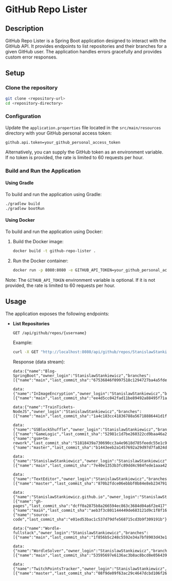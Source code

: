 # GitHub Repo Lister

## Description

GitHub Repo Lister is a Spring Boot application designed to interact with the GitHub API. It provides endpoints to list repositories and their branches for a given GitHub user. The application handles errors gracefully and provides custom error responses.

## Setup

### Clone the repository

```bash
git clone <repository-url>
cd <repository-directory>
```

### Configuration

Update the `application.properties` file located in the `src/main/resources` directory with your GitHub personal access token:

```properties
github.api.token=your_github_personal_access_token
```

Alternatively, you can supply the GitHub token as an environment variable. If no token is provided, the rate is limited to 60 requests per hour.

### Build and Run the Application

#### Using Gradle

To build and run the application using Gradle:

```bash
./gradlew build
./gradlew bootRun
```

#### Using Docker

To build and run the application using Docker:

1. Build the Docker image:

   ```bash
   docker build -t github-repo-lister .
   ```

2. Run the Docker container:

   ```bash
   docker run -p 8080:8080 -e GITHUB_API_TOKEN=your_github_personal_access_token github-repo-lister
   ```

Note: The `GITHUB_API_TOKEN` environment variable is optional. If it is not provided, the rate is limited to 60 requests per hour.

## Usage

The application exposes the following endpoints:

- **List Repositories**

  ```
  GET /api/github/repos/{username}
  ```

  Example:

  ```bash
  curl -X GET "http://localhost:8080/api/github/repos/StanislawStankiewicz"
  ```

  Response (data stream):

  ```
  data:{"name":"Blog-SpringBoot","owner_login":"StanislawStankiewicz","branches":[{"name":"main","last_commit_sha":"67536846f0997518c1294727ba4a5fdedc5b530c"}]}

  data:{"name":"InImageEncryption","owner_login":"StanislawStankiewicz","branches":[{"name":"main","last_commit_sha":"ee4d5cc042fad11be89492a88495f71aacf38767"}]}

  data:{"name":"TrainTickets-NodeJS","owner_login":"StanislawStankiewicz","branches":[{"name":"main","last_commit_sha":"1a4c183cc41836788a56718886441d1fda1ebc12"}]}

  data:{"name":"GSBlockShuffle","owner_login":"StanislawStankiewicz","branches":[{"name":"GameLogic","last_commit_sha":"52981c1d7be260322cd9baa46a28cd7256054264"},{"name":"gsm+tm-rework","last_commit_sha":"51818439a730690cc3a4e9618d785feedc55e1c9"},{"name":"master","last_commit_sha":"b1443eeb2a1457692a29d97d7fa824d15664209f"}]}

  data:{"name":"StanislawStankiewicz","owner_login":"StanislawStankiewicz","branches":[{"name":"main","last_commit_sha":"7e40e1353b3fc89dd4c984fede1aaa42427b2031"}]}

  data:{"name":"TextEditor","owner_login":"StanislawStankiewicz","branches":[{"name":"master","last_commit_sha":"870b2fdce06ebbbf0b84e8eb2347918c477a8f9b"}]}

  data:{"name":"StanislawStankiewicz.github.io","owner_login":"StanislawStankiewicz","branches":[{"name":"gh-pages","last_commit_sha":"dcff0a2875b8a266594ec863c3684d04a6f2e417"},{"name":"main","last_commit_sha":"aeb3f3c801144449de683121d9c1f8f1638dc6f3"},{"name":"source-code","last_commit_sha":"e01ed53bac1c537d79dfe568715cd3b9f309191b"}]}

  data:{"name":"Wordle-fullstack","owner_login":"StanislawStankiewicz","branches":[{"name":"main","last_commit_sha":"1f856b5c248c5592e34a7bf8903d43e1fd44d1e0"}]}

  data:{"name":"WordleSolver","owner_login":"StanislawStankiewicz","branches":[{"name":"main","last_commit_sha":"53595697e6136ac3b8ac8bcd8e0564392d3ccda7"}]}

  data:{"name":"TwitchPointsTracker","owner_login":"StanislawStankiewicz","branches":[{"name":"master","last_commit_sha":"08f9de09f63ac29c4647dcbd106f262eb16688f0"}]}
  ```

